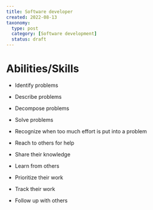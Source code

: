 ```yaml
---
title: Software developer
created: 2022-08-13
taxonomy:
  type: post
  category: [Software development]
  status: draft
---
```


# Abilities/Skills
* Identify problems
* Describe problems
* Decompose problems
* Solve problems

* Recognize when too much effort is put into a problem
* Reach to others for help
* Share their knowledge
* Learn from others
* Prioritize their work

* Track their work
* Follow up with others

